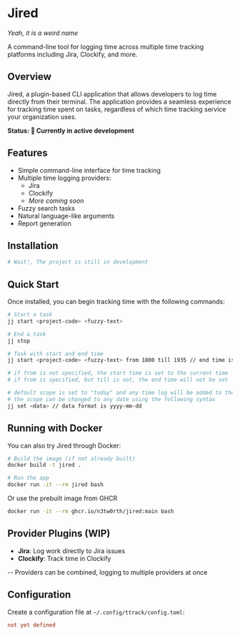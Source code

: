 # Jired

_Yeah, it is a weird name_

A command-line tool for logging time across multiple time tracking platforms including Jira, Clockify, and more.

## Overview

Jired, a plugin-based CLI application that allows developers to log time directly from their terminal. The application provides a seamless experience for tracking time spent on tasks, regardless of which time tracking service your organization uses.

**Status: 🚧 Currently in active development**

## Features

- Simple command-line interface for time tracking
- Multiple time logging providers:
  - Jira
  - Clockify
  - _More coming soon_
- Fuzzy search tasks
- Natural language-like arguments
- Report generation

## Installation

```bash
# Wait!, The project is still in development
```

## Quick Start

Once installed, you can begin tracking time with the following commands:

```bash
# Start a task
jj start <project-code> <fuzzy-text>

# End a task
jj stop

# Task with start and end time
jj start <project-code> <fuzzy-text> from 1800 till 1935 // end time is 07:35 PM

# if from is not specified, the start time is set to the current time
# if from is specified, but till is not, the end time will not be set

# default scope is set to "today" and any time log will be added to the current day
# the scope can be changed to any date using the following syntax
jj set <data> // data format is yyyy-mm-dd
```

## Running with Docker

You can also try Jired through Docker:

```bash
# Build the image (if not already built)
docker build -t jired .

# Run the app
docker run -it --rm jired bash
```

Or use the prebuilt image from GHCR

```bash
docker run -it --rm ghcr.io/n3tw0rth/jired:main bash
```

## Provider Plugins (WIP)

- **Jira**: Log work directly to Jira issues
- **Clockify**: Track time in Clockify

-- Providers can be combined, logging to multiple providers at once

## Configuration

Create a configuration file at `~/.config/ttrack/config.toml`:

```toml
not yet defined
```
